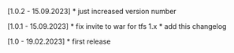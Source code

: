 [1.0.2 - 15.09.2023]
	* just increased version number

[1.0.1 - 15.09.2023]
	* fix invite to war for tfs 1.x
	* add this changelog

[1.0 - 19.02.2023]
	* first release